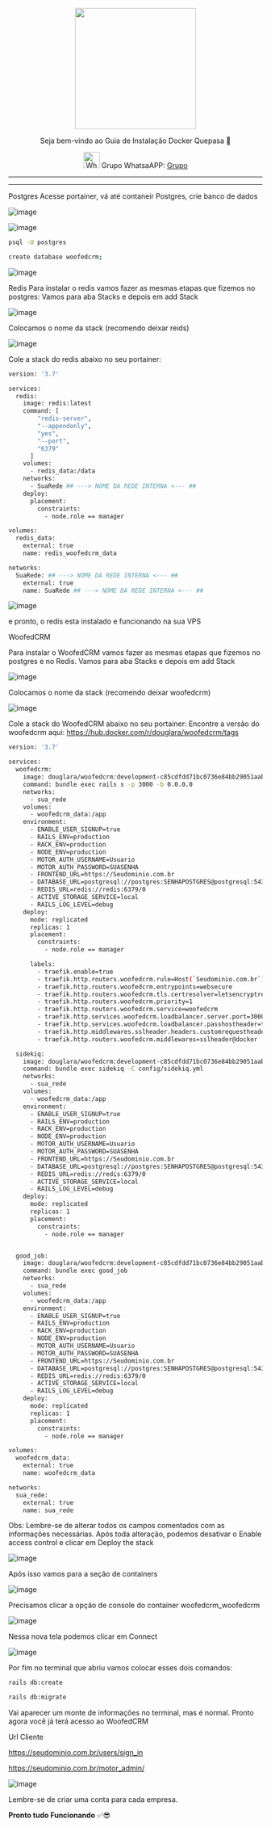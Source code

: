 <p align="center">
<img src="https://cwmkt.com.br/wp-content/uploads/2024/04/logo_github.png" width="240" />
<p align="center">Seja bem-vindo ao Guia de Instalação Docker Quepasa 🚀</p>
</p>
  
<p align="center">
<img src="https://whatsapp.com/favicon.ico" alt="WhatsAPP-logo" width="32" />
<span>Grupo WhatsaAPP: </span>
<a href="https://link.cwmkt.com.br/quepasa" target="_blank">Grupo</a>
</p>

<hr />
<hr />

Postgres
Acesse portainer, vá até contaneir Postgres, crie banco de dados

![image](https://github.com/cwmkt/woofedcrm/assets/91642837/503bf33f-ff42-4fe5-9a8f-a98e2d80d6e4)

![image](https://github.com/cwmkt/woofedcrm/assets/91642837/67eb98c2-f7e7-4f27-ae9d-1befc672edcf)


```bash
psql -U postgres
```

```bash
create database woofedcrm;
```

![image](https://github.com/cwmkt/woofedcrm/assets/91642837/09cf38c6-7c59-4a2f-a2f2-e37341d9d15e)

Redis
Para instalar o redis vamos fazer as mesmas etapas que fizemos no postgres: Vamos para aba Stacks e depois em add Stack

![image](https://github.com/cwmkt/woofedcrm/assets/91642837/07c67cb5-465c-4e05-88e7-164ec8456f00)

Colocamos o nome da stack (recomendo deixar reids)

![image](https://github.com/cwmkt/woofedcrm/assets/91642837/03d15854-59bc-47df-a983-ad9adf0c93c4)

Cole a stack do redis abaixo no seu portainer:

```bash
version: '3.7'

services:
  redis:
    image: redis:latest
    command: [
        "redis-server",
        "--appendonly",
        "yes",
        "--port",
        "6379"
      ]
    volumes:
      - redis_data:/data
    networks:
      - SuaRede ## ---> NOME DA REDE INTERNA <--- ##
    deploy:
      placement:
        constraints:
          - node.role == manager

volumes:
  redis_data:
    external: true
    name: redis_woofedcrm_data

networks:
  SuaRede: ## ---> NOME DA REDE INTERNA <--- ##
    external: true
    name: SuaRede ## ---> NOME DA REDE INTERNA <--- ##
```

![image](https://github.com/cwmkt/woofedcrm/assets/91642837/dedb5386-bc42-465c-a39e-1ff2aa131f85)

e pronto, o redis esta instalado e funcionando na sua VPS

WoofedCRM

Para instalar o WoofedCRM vamos fazer as mesmas etapas que fizemos no postgres e no Redis. Vamos para aba Stacks e depois em add Stack

![image](https://github.com/cwmkt/woofedcrm/assets/91642837/d1e54ab7-5c5f-4c28-902f-27266ed0abb7)

Colocamos o nome da stack (recomendo deixar woofedcrm)

![image](https://github.com/cwmkt/woofedcrm/assets/91642837/84329d5f-1780-4b6f-b91a-5a2eed6a2bc8)

Cole a stack do WoofedCRM abaixo no seu portainer:
Encontre a versão do woofedcrm aqui: https://hub.docker.com/r/douglara/woofedcrm/tags

```bash
version: '3.7'

services:
  woofedcrm:
    image: douglara/woofedcrm:development-c85cdfdd71bc0736e84bb29051aab16978d8c687
    command: bundle exec rails s -p 3000 -b 0.0.0.0
    networks:
      - sua_rede
    volumes:
      - woofedcrm_data:/app
    environment:
      - ENABLE_USER_SIGNUP=true
      - RAILS_ENV=production
      - RACK_ENV=production
      - NODE_ENV=production
      - MOTOR_AUTH_USERNAME=Usuario
      - MOTOR_AUTH_PASSWORD=SUASENHA
      - FRONTEND_URL=https://Seudominio.com.br
      - DATABASE_URL=postgresql://postgres:SENHAPOSTGRES@postgresql:5432/BANCOPOSTGRES
      - REDIS_URL=redis://redis:6379/0
      - ACTIVE_STORAGE_SERVICE=local
      - RAILS_LOG_LEVEL=debug
    deploy:
      mode: replicated
      replicas: 1
      placement:
        constraints:
          - node.role == manager

      labels:
        - traefik.enable=true
        - traefik.http.routers.woofedcrm.rule=Host(`Seudominio.com.br`)
        - traefik.http.routers.woofedcrm.entrypoints=websecure
        - traefik.http.routers.woofedcrm.tls.certresolver=letsencryptresolver
        - traefik.http.routers.woofedcrm.priority=1
        - traefik.http.routers.woofedcrm.service=woofedcrm
        - traefik.http.services.woofedcrm.loadbalancer.server.port=3000
        - traefik.http.services.woofedcrm.loadbalancer.passhostheader=true
        - traefik.http.middlewares.sslheader.headers.customrequestheaders.X-Forwarded-Proto=https
        - traefik.http.routers.woofedcrm.middlewares=sslheader@docker

  sidekiq:
    image: douglara/woofedcrm:development-c85cdfdd71bc0736e84bb29051aab16978d8c687
    command: bundle exec sidekiq -C config/sidekiq.yml
    networks:
      - sua_rede
    volumes:
      - woofedcrm_data:/app
    environment:
      - ENABLE_USER_SIGNUP=true
      - RAILS_ENV=production
      - RACK_ENV=production
      - NODE_ENV=production
      - MOTOR_AUTH_USERNAME=Usuario
      - MOTOR_AUTH_PASSWORD=SUASENHA
      - FRONTEND_URL=https://Seudominio.com.br
      - DATABASE_URL=postgresql://postgres:SENHAPOSTGRES@postgresql:5432/BANCOPOSTGRES
      - REDIS_URL=redis://redis:6379/0
      - ACTIVE_STORAGE_SERVICE=local
      - RAILS_LOG_LEVEL=debug
    deploy:
      mode: replicated
      replicas: 1
      placement:
        constraints:
          - node.role == manager


  good_job:
    image: douglara/woofedcrm:development-c85cdfdd71bc0736e84bb29051aab16978d8c687
    command: bundle exec good_job
    networks:
      - sua_rede
    volumes:
      - woofedcrm_data:/app
    environment:
      - ENABLE_USER_SIGNUP=true
      - RAILS_ENV=production
      - RACK_ENV=production
      - NODE_ENV=production
      - MOTOR_AUTH_USERNAME=Usuario
      - MOTOR_AUTH_PASSWORD=SUASENHA
      - FRONTEND_URL=https://Seudominio.com.br
      - DATABASE_URL=postgresql://postgres:SENHAPOSTGRES@postgresql:5432/BANCOPOSTGRES
      - REDIS_URL=redis://redis:6379/0
      - ACTIVE_STORAGE_SERVICE=local
      - RAILS_LOG_LEVEL=debug
    deploy:
      mode: replicated
      replicas: 1
      placement:
        constraints:
          - node.role == manager

volumes:
  woofedcrm_data:
    external: true
    name: woofedcrm_data

networks:
  sua_rede:
    external: true
    name: sua_rede
```

Obs: Lembre-se de alterar todos os campos comentados com as informações necessárias.
Após toda alteração, podemos desativar o Enable access control e clicar em Deploy the stack

![image](https://github.com/cwmkt/woofedcrm/assets/91642837/e39d7915-e223-4afe-98d0-fdc369138265)

Após isso vamos para a seção de containers

![image](https://github.com/cwmkt/woofedcrm/assets/91642837/40d35df4-1a69-47e5-98d5-f2194d5cd580)

Precisamos clicar a opção de console do container woofedcrm_woofedcrm

![image](https://github.com/cwmkt/woofedcrm/assets/91642837/5bc50b8d-85fe-450b-ab50-b7d4c43003ac)

Nessa nova tela podemos clicar em Connect

![image](https://github.com/cwmkt/woofedcrm/assets/91642837/8dc4e377-45cb-45b5-bcd1-327b7e91ceed)

Por fim no terminal que abriu vamos colocar esses dois comandos:

```bash
rails db:create
```

```bash
rails db:migrate
```

Vai aparecer um monte de informações no terminal, mas é normal.
Pronto agora você já terá acesso ao WoofedCRM

Url Cliente

https://seudominio.com.br/users/sign_in

https://seudominio.com.br/motor_admin/

![image](https://github.com/cwmkt/woofedcrm/assets/91642837/d86b5c4f-13c5-4ff3-be9a-d9310a13ca71)

Lembre-se de criar uma conta para cada empresa.

**Pronto tudo Funcionando** ✅😎







